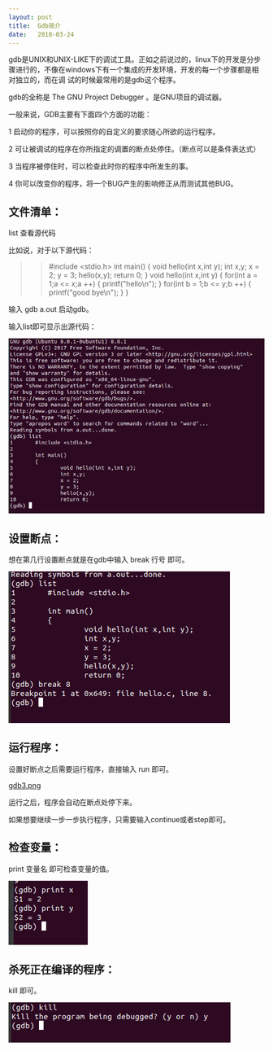 ```yaml
---
layout: post
title:  Gdb简介
date:   2018-03-24
---
```


gdb是UNIX和UNIX-LIKE下的调试工具。正如之前说过的，linux下的开发是分步骤进行的，不像在windows下有一个集成的开发环境，开发的每一个步骤都是相对独立的，而在调
试的时候最常用的是gdb这个程序。

gdb的全称是 The GNU Project Debugger 。是GNU项目的调试器。

一般来说，GDB主要有下面四个方面的功能：

1 启动你的程序，可以按照你的自定义的要求随心所欲的运行程序。

2 可让被调试的程序在你所指定的调置的断点处停住。（断点可以是条件表达式）

3 当程序被停住时，可以检查此时你的程序中所发生的事。

4 你可以改变你的程序，将一个BUG产生的影响修正从而测试其他BUG。

## 文件清单：

list  查看源代码

比如说，对于以下源代码：

>> #include <stdio.h> 
  int main()
  {
           void hello(int x,int y);
           int x,y;
           x = 2;
           y = 3;
           hello(x,y);
          return 0;
  }
  void hello(int x,int y)
  {
          for(int a = 1;a <= x;a ++)
          {
                  printf("hello\n");
          }
          for(int b = 1;b <= y;b ++)
          {
                  printf("good bye\n");
          }
  }
  
  输入 gdb a.out 启动gdb。
  
  输入list即可显示出源代码：
  
![gdb1.png](https://raw.githubusercontent.com/sduphylug/sduphylug.github.io/master/_posts/_imag/gdb1.png)
    
  ## 设置断点：
  
  想在第几行设置断点就是在gdb中输入  break 行号  即可。
  
  ![gdb2.png](https://raw.githubusercontent.com/sduphylug/sduphylug.github.io/master/_posts/_imag/gdb2.png)
  
  ## 运行程序：
  
  设置好断点之后需要运行程序，直接输入 run 即可。
  
  [gdb3.png](https://raw.githubusercontent.com/sduphylug/sduphylug.github.io/master/_posts/_imag/gdb3.png)
  
  运行之后，程序会自动在断点处停下来。
  
  如果想要继续一步一步执行程序，只需要输入continue或者step即可。
  
 ## 检查变量：
 
 print 变量名 即可检查变量的值。
 
 ![gdb4.png](https://raw.githubusercontent.com/sduphylug/sduphylug.github.io/master/_posts/_imag/gdb4.png)
 
 ## 杀死正在编译的程序：
 
 kill 即可。
 
 ![gdb5.png](https://raw.githubusercontent.com/sduphylug/sduphylug.github.io/master/_posts/_imag/gdb5.png)
  
  
